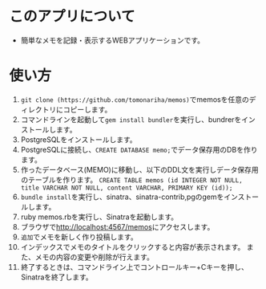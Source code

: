 # このアプリについて
- 簡単なメモを記録・表示するWEBアプリケーションです。
# 使い方
1. `git clone (https://github.com/tomonariha/memos)`でmemosを任意のディレクトリにコピーします。
1. コマンドラインを起動して`gem install bundler`を実行し、bundrerをインストールします。
1. PostgreSQLをインストールします。
1. PostgreSQLに接続し、`CREATE DATABASE memo;`でデータ保存用のDBを作ります。
1. 作ったデータベース(MEMO)に移動し、以下のDDL文を実行しデータ保存用のテーブルを作ります。
`CREATE TABLE memos (id INTEGER NOT NULL, title VARCHAR NOT NULL, content VARCHAR, PRIMARY KEY (id));`
1. `bundle install`を実行し、sinatra、sinatra-contrib,pgのgemをインストールします。
1. ruby memos.rbを実行し、Sinatraを起動します。
1. ブラウザで<http://localhost:4567/memos>にアクセスします。
1. `追加`でメモを新しく作り投稿します。
1. インデックスでメモのタイトルをクリックすると内容が表示されます。
また、メモの内容の変更や削除が行えます。
1. 終了するときは、コマンドライン上でコントロールキー+Cキーを押し、Sinatraを終了します。
